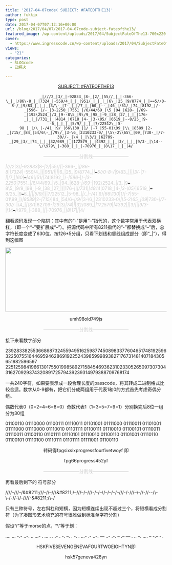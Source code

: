 ```yaml
---
title: '2017-04-07code( SUBJECT: #FATEOFTHE13)'
author: fukkix
type: post
date: 2017-04-07T07:12:16+00:00
url: /blog/2017/04/07/2017-04-07code-subject-fateofthe13/
featured_image: /wp-content/uploads/2017/04/SubjectFateOfThe13-700x220.jpg
cover:
  - https://www.ingresscode.cn/wp-content/uploads/2017/04/SubjectFateOfThe13.jpg
views:
  - "21"
categories:
  - BLOGcode
  - 已解决

---
```

<p style="text-align: center;">
  <a href="http://investigate.ingress.com/2017/04/07/subject-fateofthe13/" target="_blank" rel="noopener"> SUBJECT: #FATEOFTHE13</a>
</p>

<p style="text-align: center;">
   <code>_|///2_|3/_|-92833_|8-_|2/_|55//_|_|-366-\_|_|/86\-8_|_|7324_|-559/4_|_|_|951/_|_|_|_|6\_|25_|9/8774_|_|==5//0-8-/_|9/83_|_|_|_|3/\-_|7-_|_|/7_|_|60_|--_|46_|/51/_|74_|8192_|/-_|596-_|/-_|3-2250_|7551_|/6/44/69_|\5_|94_|628-_|/69-_|192\2524_|/3_|9--8\5_|9\/9_|98_|-9_|38_|27_|_|_|176-_|_|_|/731_|_|4814_|0718_|4-_|3-\05/_|6519_|--8/25_|9--6_|_|_|_|5/9/_|_|_|7/22512\_|5-98_|_|/\_|-/41_|9/_|66\130_|1/_|-7_|55-01\99_|\\_|8589_|2-_|715/_|84_|54/6\-_|/9\/_|3-\6_|2310233-0/_|\5\-2\\65\_|09_|730-_|/7-30//-_|\4_|_|\3/1_|62709-_|29_|3/_|74_|_|_|32/089_|_|172579_|_|4392_|_|_|3/_|_|_|9/3-_|\14--\/\979\_|-388_|_|_|-70976_|_|8\17_|_|_|4/</code>
</p>

<!--more-->

<p style="text-align: center;">
  <span style="color: #cccccc;">————————分割线————————</span>
</p>

<span style="color: #cccccc;">_|///2_|3/_|-92833_|8-_|2/_|55//_|_|-366-\_|_|/86\-8_|_|7324_|-559/4_|_|_|951/_|_|_|_|6\_|25_|9/8774_|_|<strong><span style="color: #000000;">&#8211;</span></strong>5//0-8-/_|9/83_|_|_|_|3/\-_|7-_|_|/7_|_|60_|<span style="color: #000000;"><strong>&#8211;</strong></span>_|46_|/51/_|74_|8192_|/-_|596-_|/-_|3-2250_|7551_|/6/44/69_|\5_|94_|628-_|/69-_|192\2524_|/3_|9<span style="color: #000000;"><strong>&#8211;</strong></span>8\5_|9\/9_|98_|-9_|38_|27_|_|_|176-_|_|_|/731_|_|4814_|0718_|4-_|3-\05/_|6519_|<span style="color: #000000;"><strong>&#8211;</strong></span>8/25_|9<strong><span style="color: #000000;">&#8211;</span></strong>6_|_|_|_|5/9/_|_|_|7/22512\_|5-98_|_|/\_|-/41_|9/_|66\130_|1/_|-7_|55-01\99_|\\_|8589_|2-_|715/_|84_|54/6\-_|/9\/_|3-\6_|2310233-0/_|\5\-2\\65\_|09_|730-_|/7-30//-_|\4_|_|\3/1_|62709-_|29_|3/_|74_|_|_|32/089_|_|172579_|_|4392_|_|_|3/_|_|_|9/3-_|\14<strong><span style="color: #000000;">&#8211;</span></strong>\/\979\_|-388_|_|_|-70976_|_|8\17_|_|_|4/</span>

翻看源码发现一个陷阱：其中有的“-”是用“&#8211;”指代的，这个数字常用于代表双横杠，（即一个“-”要扩展成“&#8211;”）。把源代码中所有8211指代的“-”都替换成“&#8211;”后，总字符长度变成了630位。按126*5分组，只看下划线和竖线组成部分（即“_|”），得到这幅图

<img class="alignnone size-full wp-image-101" src="https://www.ingresscode.cn/wp-content/uploads/2017/04/1-1.jpg" alt="" width="1807" height="200" srcset="https://www.ingresscode.cn/wp-content/uploads/2017/04/1-1.jpg 1807w, https://www.ingresscode.cn/wp-content/uploads/2017/04/1-1-300x33.jpg 300w, https://www.ingresscode.cn/wp-content/uploads/2017/04/1-1-768x85.jpg 768w, https://www.ingresscode.cn/wp-content/uploads/2017/04/1-1-1024x113.jpg 1024w" sizes="(max-width: 1807px) 100vw, 1807px" />

<p style="text-align: center;">
  umh98old749js
</p>

<p style="text-align: center;">
  <span style="color: #cccccc;">————————分割线————————</span>
</p>

接下来看数字部分

239283382553668687324559495162598774508983377604651748192596322507551644695946286919225243985999893827176731481407184305651982596597 225125984196613017550199858927158454693623102330526509730730431627092937432089172579439239314979388709768174

一共240字符，如果要表示成一段合理长度的passcode，将其转成二进制格式比较合适。数字从0-9都有，把它们分成两组用于代表1和0的方式首先考虑奇偶分组。

偶数代表0（0=2=4=6=8=0）奇数代表1（1=3=5=7=9=1）分别换完后8位一组分为30组

01100110 01110000 01100111 01110011 01101001 01111000 01110011 01101001 01111000 01110000 01110010 01101111 01100111 01110010 01100101 01110011 01110011 01100110 01101111 01110101 01110010 01100110 01101001 01110110 01100101 01110100 01110111 01101111 01111001 01100110

<p style="text-align: center;">
  转码得fpgsixsixprogressfourfivetwoyf 即
</p>

<p style="text-align: center;">
  fpg66progress452yf
</p>

<p style="text-align: center;">
  <span style="color: #cccccc;">————————分割线————————</span>
</p>

再看最后剩下的 符号部分

////&#8211;///&#8211;/\&#8211;//\/&#8211;//&#8211;///\&#8211;/&#8211;///&#8211;/&#8211;///\-/-\/&#8211;\\/&#8211;/&#8211;\/&#8211;/&#8211;///\-/\-//\/&#8211;\\\-//\-/\/-\-/\\-\\\-/-//-\\/-////-\&#8211;\/\\&#8211;\/

只有三种符号，左右斜杠和短横，因为短横连续出现不超过三个，将短横看成分割符（为了凑图形艺术填充的符号很难做到标准单字符分割）

假设“/”等于morse的点，“\”等于划：

&#8230;. &#8230; -.- ..-. .. &#8230;- . &#8230; . &#8230;- . -. &#8211;. . -. . &#8230;- .- ..-. &#8212; ..- .-. &#8211; .&#8211; &#8212; . .. &#8211;. &#8230;. &#8211; -.&#8211; -.

<p style="text-align: center;">
  HSKFIVESEVENGENEVAFOURTWOEIGHTYN即
</p>

<p style="text-align: center;">
  hsk57geneva428yn
</p>

&nbsp;

&nbsp;